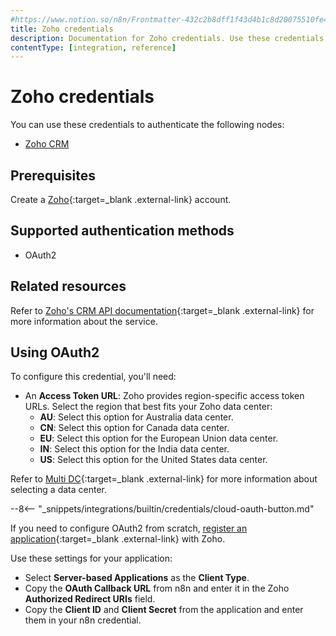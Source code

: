 ```yaml
---
#https://www.notion.so/n8n/Frontmatter-432c2b8dff1f43d4b1c8d20075510fe4
title: Zoho credentials
description: Documentation for Zoho credentials. Use these credentials to authenticate Zoho in n8n, a workflow automation platform.
contentType: [integration, reference]
---
```


# Zoho credentials

You can use these credentials to authenticate the following nodes:

- [Zoho CRM](/integrations/builtin/app-nodes/n8n-nodes-base.zohocrm.md)

## Prerequisites

Create a [Zoho](https://www.zoho.com/){:target=_blank .external-link} account.

## Supported authentication methods

- OAuth2

## Related resources

Refer to [Zoho's CRM API documentation](https://www.zoho.com/crm/developer/docs/api/v3/){:target=_blank .external-link} for more information about the service.

## Using OAuth2

To configure this credential, you'll need:

- An **Access Token URL**: Zoho provides region-specific access token URLs. Select the region that best fits your Zoho data center:
    - **AU**: Select this option for Australia data center.
    - **CN**: Select this option for Canada data center.
    - **EU**: Select this option for the European Union data center.
    - **IN**: Select this option for the India data center.
    - **US**: Select this option for the United States data center.

Refer to [Multi DC](https://www.zoho.com/crm/developer/docs/api/v3/multi-dc.html){:target=_blank .external-link} for more information about selecting a data center.

--8<-- "_snippets/integrations/builtin/credentials/cloud-oauth-button.md"

If you need to configure OAuth2 from scratch, [register an application](https://www.zoho.com/accounts/protocol/oauth-setup.html){:target=_blank .external-link} with Zoho.

Use these settings for your application:

- Select **Server-based Applications** as the **Client Type**.
- Copy the **OAuth Callback URL** from n8n and enter it in the Zoho **Authorized Redirect URIs** field.
- Copy the **Client ID** and **Client Secret** from the application and enter them in your n8n credential.


